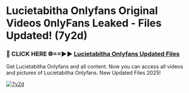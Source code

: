 # Lucietabitha Onlyfans Original Videos 0nlyFans Leaked - Files Updated! (7y2d)

<h3>🔴 CLICK HERE 🌐==►► <a href="https://tinyurl.com/ehrbuxhb" rel="nofollow">Lucietabitha Onlyfans Updated Files</a></h3>

Get Lucietabitha Onlyfans and all content. Now you can access all videos and pictures of Lucietabitha Onlyfans. New Updated Files 2025!

[![7y2d](https://i.imgur.com/lVYEuWS.gif)](https://tinyurl.com/ehrbuxhb)
